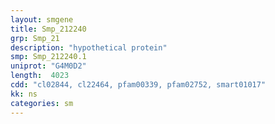 ```yaml
---
layout: smgene
title: Smp_212240
grp: Smp_21
description: "hypothetical protein"
smp: Smp_212240.1
uniprot: "G4M0D2"
length:  4023
cdd: "cl02844, cl22464, pfam00339, pfam02752, smart01017"
kk: ns
categories: sm
---
```


